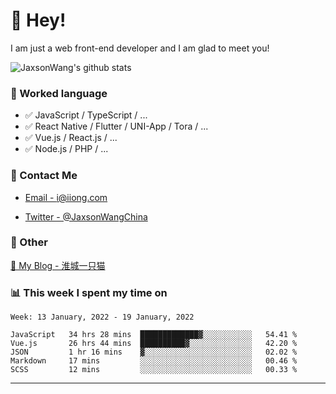 # 👋 Hey!

I am just a web front-end developer and I am glad to meet you!

![JaxsonWang's github stats](https://github-readme-stats.vercel.app/api?username=JaxsonWang&&show_icons=true&&title_color=1abc9c&&icon_color=1abc9c)


### 📝 Worked language

- ✅ JavaScript / TypeScript / ...
- ✅ React Native / Flutter / UNI-App / Tora / ...
- ✅ Vue.js / React.js / ...
- ✅ Node.js / PHP / ...

### 📮 Contact Me

- [Email - i@iiong.com](mailto:i@iiong.com)

- [Twitter - @JaxsonWangChina](https://twitter.com/JaxsonWangChina)

### 🤪 Other

[📌 My Blog - 淮城一只猫](https://iiong.com)

### 📊 This week I spent my time on

<!--START_SECTION:waka-->
```text
Week: 13 January, 2022 - 19 January, 2022

JavaScript   34 hrs 28 mins  █████████████▓░░░░░░░░░░░   54.41 % 
Vue.js       26 hrs 44 mins  ██████████▓░░░░░░░░░░░░░░   42.20 % 
JSON         1 hr 16 mins    ▓░░░░░░░░░░░░░░░░░░░░░░░░   02.02 % 
Markdown     17 mins         ░░░░░░░░░░░░░░░░░░░░░░░░░   00.46 % 
SCSS         12 mins         ░░░░░░░░░░░░░░░░░░░░░░░░░   00.33 % 
```
<!--END_SECTION:waka-->

---
